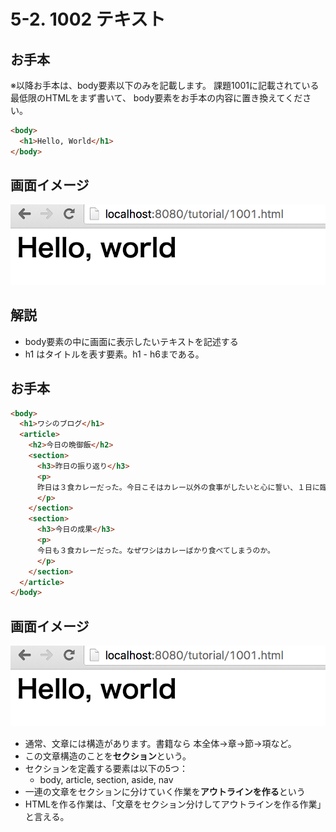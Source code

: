 # 5-2. 1002 テキスト

## お手本
※以降お手本は、body要素以下のみを記載します。
課題1001に記載されている最低限のHTMLをまず書いて、
body要素をお手本の内容に置き換えてください。

```html
<body>
  <h1>Hello, World</h1>
</body>
```

## 画面イメージ
![](../images/image-05-1002.png)


## 解説
- body要素の中に画面に表示したいテキストを記述する
- h1 はタイトルを表す要素。h1 - h6まである。

## お手本
```html
<body>
  <h1>ワシのブログ</h1>
  <article>
    <h2>今日の晩御飯</h2>
    <section>
      <h3>昨日の振り返り</h3>
      <p>
      昨日は３食カレーだった。今日こそはカレー以外の食事がしたいと心に誓い、１日に臨んだ。
      </p>
    </section>
    <section>
      <h3>今日の成果</h3>
      <p>
      今日も３食カレーだった。なぜワシはカレーばかり食べてしまうのか。
      </p>
    </section>
  </article>
</body>
```

## 画面イメージ
![](../images/image-05-1002.png)


- 通常、文章には構造があります。書籍なら 本全体->章->節->項など。
- この文章構造のことを**セクション**という。
- セクションを定義する要素は以下の5つ：
    - body, article, section, aside, nav
- 一連の文章をセクションに分けていく作業を**アウトラインを作る**という
- HTMLを作る作業は、「文章をセクション分けしてアウトラインを作る作業」と言える。


